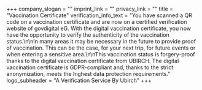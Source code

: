 +++
company_slogan = ""
imprint_link = ""
privacy_link = ""
title = "Vaccination Certificate"
verification_info_text = "You have scanned a QR code on a vaccination certificate and are now on a certified verification website of govdigital eG. With the digital vaccination certificate, you now have the opportunity to verify the authenticity of the vaccination status.\n\nIn many areas it may be necessary in the future to provide proof of vaccination. This can be the case, for your next trip, for future events or when entering a sensitive area.\n\nThis vaccination status is forgery-proof thanks to the digital vaccination certificate from UBIRCH. The digital vaccination certificate is GDPR-compliant and, thanks to the strict anonymization, meets the highest data protection requirements."
logo_subheader = "A Verification Service By Ubirch"
+++

